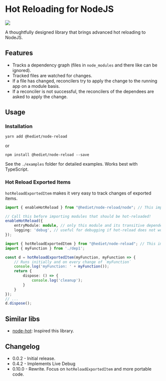 # Hot Reloading for NodeJS

[![](https://img.shields.io/twitter/follow/hediet_dev.svg?style=social)](https://twitter.com/intent/follow?screen_name=hediet_dev)

A thoughtfully designed library that brings advanced hot reloading to NodeJS.

## Features

-   Tracks a dependency graph (files in `node_modules` and there like can be ignored).
-   Tracked files are watched for changes.
-   If a file has changed, reconcilers try to apply the change to the running app on a module basis.
-   If a reconciler is not successful, the reconcilers of the dependees are asked to apply the change.

## Usage

### Installation

```
yarn add @hediet/node-reload
```

or

```
npm install @hediet/node-reload --save
```

See the `./examples` folder for detailed examples.
Works best with TypeScript.

### Hot Reload Exported Items

`hotReloadExportedItem` makes it very easy to track changes of exported items.

```ts
import { enableHotReload } from "@hediet/node-reload/node"; // This import needs nodejs.

// Call this before importing modules that should be hot-reloaded!
enableHotReload({
	entryModule: module, // only this module and its transitive dependencies are tracked
	logging: 'debug', // useful for debugging if hot-reload does not work
});

import { hotReloadExportedItem } from "@hediet/node-reload"; // This import is bundler-friendly and works in any environment!
import { myFunction } from './dep1';

const d = hotReloadExportedItem(myFunction, myFunction => {
	// Runs initially and on every change of `myFunction`
    console.log('myFunction: ' + myFunction());
	return {
		dispose: () => {
			console.log('cleanup');
		}
	}
});
// ...
d.dispose();

```

## Similar libs

-   [node-hot](https://github.com/mihe/node-hot): Inspired this library.

## Changelog

-   0.0.2 - Initial release.
-   0.4.2 - Implements Live Debug
-   0.10.0 - Rewrite. Focus on `hotReloadExportedItem` and more portable code.
